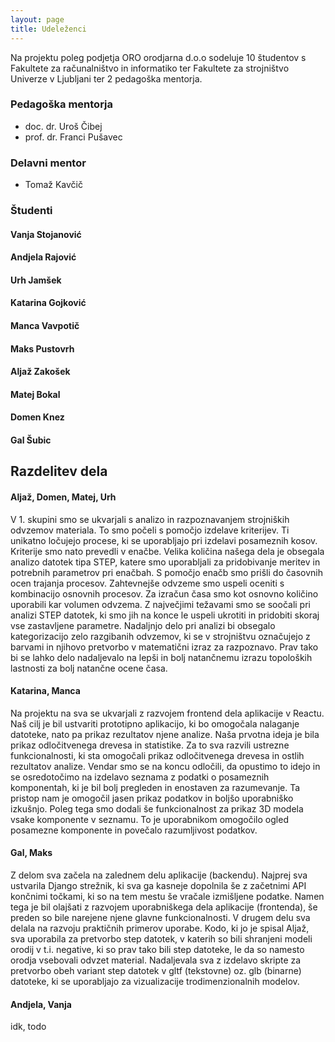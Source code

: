 ```yaml
---
layout: page
title: Udeleženci
---
```


<p class="message" >
  Na projektu poleg podjetja ORO orodjarna d.o.o sodeluje 10 študentov s Fakultete za računalništvo in informatiko ter Fakultete za strojništvo Univerze v Ljubljani ter 2 pedagoška mentorja.
</p>


### Pedagoška mentorja

* doc. dr. Uroš Čibej
* prof. dr. Franci Pušavec

### Delavni mentor

* Tomaž Kavčič

### Študenti

#### Vanja Stojanović

#### Andjela Rajović

#### Urh Jamšek

#### Katarina Gojković

#### Manca Vavpotič

#### Maks Pustovrh

#### Aljaž Zakošek

#### Matej Bokal

#### Domen Knez

#### Gal Šubic


## Razdelitev dela

#### Aljaž, Domen, Matej, Urh
<p>
V 1. skupini smo se ukvarjali s analizo in razpoznavanjem strojniških odvzemov materiala. To smo počeli s pomočjo izdelave kriterijev. Ti unikatno ločujejo procese, ki se uporabljajo pri izdelavi posameznih kosov. Kriterije smo nato prevedli v enačbe. Velika količina našega dela je obsegala analizo datotek tipa STEP, katere smo uporabljali za pridobivanje meritev in potrebnih parametrov pri enačbah. S pomočjo enačb smo prišli do časovnih ocen trajanja procesov. Zahtevnejše odvzeme smo uspeli oceniti s kombinacijo osnovnih procesov. Za izračun časa smo kot osnovno količino uporabili kar volumen odvzema. Z največjimi težavami smo se soočali pri analizi STEP datotek, ki smo jih na konce le uspeli ukrotiti in pridobiti skoraj vse zastavljene parametre. Nadaljnjo delo pri analizi bi obsegalo kategorizacijo zelo razgibanih odvzemov, ki se v strojništvu označujejo z barvami in njihovo pretvorbo v matematični izraz za razpoznavo. Prav tako bi se lahko delo nadaljevalo na lepši in bolj natančnemu izrazu topoloških lastnosti za bolj natančne ocene časa.
</p>

#### Katarina, Manca
<p>
Na projektu na sva se ukvarjali z razvojem frontend dela aplikacije v Reactu. Naš cilj je bil ustvariti prototipno aplikacijo, ki bo omogočala nalaganje datoteke, nato pa prikaz rezultatov njene analize. Naša prvotna ideja je bila  prikaz odločitvenega drevesa in statistike. Za to sva razvili ustrezne funkcionalnosti, ki sta omogočali prikaz odločitvenega drevesa in ostlih rezultatov analize. Vendar smo se na koncu odločili, da opustimo to idejo in se osredotočimo na izdelavo seznama z podatki o posameznih komponentah, ki je bil bolj pregleden in enostaven za razumevanje. Ta pristop nam je omogočil jasen prikaz podatkov in boljšo uporabniško izkušnjo. Poleg tega smo dodali še funkcionalnost za prikaz 3D modela vsake komponente v seznamu. To je uporabnikom omogočilo ogled posamezne komponente in povečalo razumljivost podatkov.
</p>

#### Gal, Maks
<p>
Z delom sva začela na zalednem delu aplikacije (backendu). Najprej sva ustvarila Django strežnik, ki sva ga kasneje dopolnila še z začetnimi API končnimi točkami, ki so na tem mestu še vračale izmišljene podatke. Namen tega je bil olajšati z razvojem uporabniškega dela aplikacije (frontenda), še preden so bile narejene njene glavne funkcionalnosti.
V drugem delu sva delala na razvoju praktičnih primerov uporabe. Kodo, ki jo je spisal Aljaž, sva uporabila za pretvorbo step datotek, v katerih so bili shranjeni modeli orodij v t.i. negative, ki so prav tako bili step datoteke, le da so namesto orodja vsebovali odvzet material. Nadaljevala sva z izdelavo skripte za pretvorbo obeh variant step datotek v gltf (tekstovne) oz. glb (binarne) datoteke, ki se uporabljajo za vizualizacije trodimenzionalnih modelov.
</p>

#### Andjela, Vanja
<p>
idk, todo
</p>
